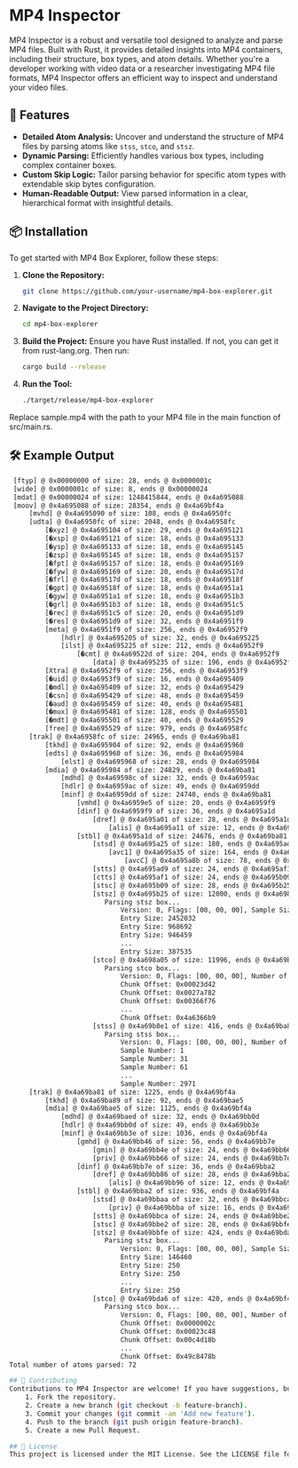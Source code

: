 # MP4 Inspector

MP4 Inspector is a robust and versatile tool designed to analyze and parse MP4 files. Built with Rust, it provides detailed insights into MP4 containers, including their structure, box types, and atom details. Whether you're a developer working with video data or a researcher investigating MP4 file formats, MP4 Inspector offers an efficient way to inspect and understand your video files.

## 🚀 Features

- **Detailed Atom Analysis:** Uncover and understand the structure of MP4 files by parsing atoms like `stss`, `stco`, and `stsz`.
- **Dynamic Parsing:** Efficiently handles various box types, including complex container boxes.
- **Custom Skip Logic:** Tailor parsing behavior for specific atom types with extendable skip bytes configuration.
- **Human-Readable Output:** View parsed information in a clear, hierarchical format with insightful details.

## 📦 Installation

To get started with MP4 Box Explorer, follow these steps:

1. **Clone the Repository:**

   ```bash
   git clone https://github.com/your-username/mp4-box-explorer.git

2. **Navigate to the Project Directory:**
    ```bash
    cd mp4-box-explorer

3. **Build the Project:**
    Ensure you have Rust installed. If not, you can get it from rust-lang.org. Then run:
    ```bash
    cargo build --release
    
4. **Run the Tool:**
   ```bash
   ./target/release/mp4-box-explorer

  Replace sample.mp4 with the path to your MP4 file in the main function of src/main.rs.

## 🛠 Example Output
```bash
 [ftyp] @ 0x00000000 of size: 28, ends @ 0x0000001c
 [wide] @ 0x0000001c of size: 8, ends @ 0x00000024
 [mdat] @ 0x00000024 of size: 1248415844, ends @ 0x4a695088
 [moov] @ 0x4a695088 of size: 28354, ends @ 0x4a69bf4a
     [mvhd] @ 0x4a695090 of size: 108, ends @ 0x4a6950fc
     [udta] @ 0x4a6950fc of size: 2048, ends @ 0x4a6958fc
         [�xyz] @ 0x4a695104 of size: 29, ends @ 0x4a695121
         [�xsp] @ 0x4a695121 of size: 18, ends @ 0x4a695133
         [�ysp] @ 0x4a695133 of size: 18, ends @ 0x4a695145
         [�zsp] @ 0x4a695145 of size: 18, ends @ 0x4a695157
         [�fpt] @ 0x4a695157 of size: 18, ends @ 0x4a695169
         [�fyw] @ 0x4a695169 of size: 20, ends @ 0x4a69517d
         [�frl] @ 0x4a69517d of size: 18, ends @ 0x4a69518f
         [�gpt] @ 0x4a69518f of size: 18, ends @ 0x4a6951a1
         [�gyw] @ 0x4a6951a1 of size: 18, ends @ 0x4a6951b3
         [�grl] @ 0x4a6951b3 of size: 18, ends @ 0x4a6951c5
         [�rec] @ 0x4a6951c5 of size: 20, ends @ 0x4a6951d9
         [�res] @ 0x4a6951d9 of size: 32, ends @ 0x4a6951f9
         [meta] @ 0x4a6951f9 of size: 256, ends @ 0x4a6952f9
             [hdlr] @ 0x4a695205 of size: 32, ends @ 0x4a695225
             [ilst] @ 0x4a695225 of size: 212, ends @ 0x4a6952f9
                 [�cmt] @ 0x4a69522d of size: 204, ends @ 0x4a6952f9
                     [data] @ 0x4a695235 of size: 196, ends @ 0x4a6952f9
         [Xtra] @ 0x4a6952f9 of size: 256, ends @ 0x4a6953f9
         [�uid] @ 0x4a6953f9 of size: 16, ends @ 0x4a695409
         [�mdl] @ 0x4a695409 of size: 32, ends @ 0x4a695429
         [�csn] @ 0x4a695429 of size: 48, ends @ 0x4a695459
         [�aud] @ 0x4a695459 of size: 40, ends @ 0x4a695481
         [�mux] @ 0x4a695481 of size: 128, ends @ 0x4a695501
         [�mdt] @ 0x4a695501 of size: 40, ends @ 0x4a695529
         [free] @ 0x4a695529 of size: 979, ends @ 0x4a6958fc
     [trak] @ 0x4a6958fc of size: 24965, ends @ 0x4a69ba81
         [tkhd] @ 0x4a695904 of size: 92, ends @ 0x4a695960
         [edts] @ 0x4a695960 of size: 36, ends @ 0x4a695984
             [elst] @ 0x4a695968 of size: 28, ends @ 0x4a695984
         [mdia] @ 0x4a695984 of size: 24829, ends @ 0x4a69ba81
             [mdhd] @ 0x4a69598c of size: 32, ends @ 0x4a6959ac
             [hdlr] @ 0x4a6959ac of size: 49, ends @ 0x4a6959dd
             [minf] @ 0x4a6959dd of size: 24740, ends @ 0x4a69ba81
                 [vmhd] @ 0x4a6959e5 of size: 20, ends @ 0x4a6959f9
                 [dinf] @ 0x4a6959f9 of size: 36, ends @ 0x4a695a1d
                     [dref] @ 0x4a695a01 of size: 28, ends @ 0x4a695a1d
                         [alis] @ 0x4a695a11 of size: 12, ends @ 0x4a695a1d
                 [stbl] @ 0x4a695a1d of size: 24676, ends @ 0x4a69ba81
                     [stsd] @ 0x4a695a25 of size: 180, ends @ 0x4a695ad9
                         [avc1] @ 0x4a695a35 of size: 164, ends @ 0x4a695ad9
                             [avcC] @ 0x4a695a8b of size: 78, ends @ 0x4a695ad9
                     [stts] @ 0x4a695ad9 of size: 24, ends @ 0x4a695af1
                     [ctts] @ 0x4a695af1 of size: 24, ends @ 0x4a695b09
                     [stsc] @ 0x4a695b09 of size: 28, ends @ 0x4a695b25
                     [stsz] @ 0x4a695b25 of size: 12000, ends @ 0x4a698a05
                        Parsing stsz box...
                            Version: 0, Flags: [00, 00, 00], Sample Size: 0, Number of Entries: 2995
                            Entry Size: 2452032
                            Entry Size: 968692
                            Entry Size: 946459
                            ...
                            Entry Size: 387535
                     [stco] @ 0x4a698a05 of size: 11996, ends @ 0x4a69b8e1
                        Parsing stco box...
                            Version: 0, Flags: [00, 00, 00], Number of Entries: 2995
                            Chunk Offset: 0x00023d42
                            Chunk Offset: 0x0027a782
                            Chunk Offset: 0x00366f76
                            ...
                            Chunk Offset: 0x4a6366b9
                     [stss] @ 0x4a69b8e1 of size: 416, ends @ 0x4a69ba81
                        Parsing stss box...
                            Version: 0, Flags: [00, 00, 00], Number of Entries: 100
                            Sample Number: 1
                            Sample Number: 31
                            Sample Number: 61
                            ...
                            Sample Number: 2971
     [trak] @ 0x4a69ba81 of size: 1225, ends @ 0x4a69bf4a
         [tkhd] @ 0x4a69ba89 of size: 92, ends @ 0x4a69bae5
         [mdia] @ 0x4a69bae5 of size: 1125, ends @ 0x4a69bf4a
             [mdhd] @ 0x4a69baed of size: 32, ends @ 0x4a69bb0d
             [hdlr] @ 0x4a69bb0d of size: 49, ends @ 0x4a69bb3e
             [minf] @ 0x4a69bb3e of size: 1036, ends @ 0x4a69bf4a
                 [gmhd] @ 0x4a69bb46 of size: 56, ends @ 0x4a69bb7e
                     [gmin] @ 0x4a69bb4e of size: 24, ends @ 0x4a69bb66
                     [priv] @ 0x4a69bb66 of size: 24, ends @ 0x4a69bb7e
                 [dinf] @ 0x4a69bb7e of size: 36, ends @ 0x4a69bba2
                     [dref] @ 0x4a69bb86 of size: 28, ends @ 0x4a69bba2
                         [alis] @ 0x4a69bb96 of size: 12, ends @ 0x4a69bba2
                 [stbl] @ 0x4a69bba2 of size: 936, ends @ 0x4a69bf4a
                     [stsd] @ 0x4a69bbaa of size: 32, ends @ 0x4a69bbca
                         [priv] @ 0x4a69bbba of size: 16, ends @ 0x4a69bbca
                     [stts] @ 0x4a69bbca of size: 24, ends @ 0x4a69bbe2
                     [stsc] @ 0x4a69bbe2 of size: 28, ends @ 0x4a69bbfe
                     [stsz] @ 0x4a69bbfe of size: 424, ends @ 0x4a69bda6
                        Parsing stsz box...
                            Version: 0, Flags: [00, 00, 00], Sample Size: 0, Number of Entries: 101
                            Entry Size: 146460
                            Entry Size: 250
                            Entry Size: 250
                            ...
                            Entry Size: 250
                     [stco] @ 0x4a69bda6 of size: 420, ends @ 0x4a69bf4a
                        Parsing stco box...
                            Version: 0, Flags: [00, 00, 00], Number of Entries: 101
                            Chunk Offset: 0x0000002c
                            Chunk Offset: 0x00023c48
                            Chunk Offset: 0x00c4d18b
                            ...
                            Chunk Offset: 0x49c8478b
Total number of atoms parsed: 72

## 📝 Contributing
Contributions to MP4 Inspector are welcome! If you have suggestions, bug reports, or improvements, please submit an issue or a pull request.
    1. Fork the repository.
    2. Create a new branch (git checkout -b feature-branch).
    3. Commit your changes (git commit -am 'Add new feature').
    4. Push to the branch (git push origin feature-branch).
    5. Create a new Pull Request.

## 📄 License
This project is licensed under the MIT License. See the LICENSE file for details.
